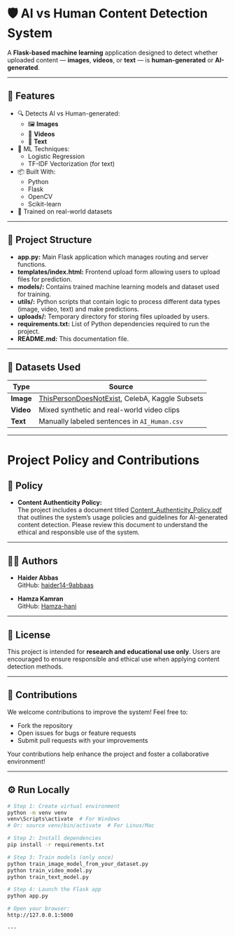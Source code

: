 # 🛡️ AI vs Human Content Detection System

A **Flask-based machine learning** application designed to detect whether uploaded content — **images**, **videos**, or **text** — is **human-generated** or **AI-generated**.

---

## 🚀 Features

- 🔍 Detects AI vs Human-generated:
  - 🖼 **Images**
  - 🎥 **Videos**
  - 📝 **Text**
- 🧠 ML Techniques:
  - Logistic Regression
  - TF-IDF Vectorization (for text)
- 📦 Built With:
  - Python
  - Flask
  - OpenCV
  - Scikit-learn
- 🧪 Trained on real-world datasets

---

## 🧱 Project Structure

- **app.py:** Main Flask application which manages routing and server functions.
- **templates/index.html:** Frontend upload form allowing users to upload files for prediction.
- **models/:** Contains trained machine learning models and dataset used for training.
- **utils/:** Python scripts that contain logic to process different data types (image, video, text) and make predictions.
- **uploads/:** Temporary directory for storing files uploaded by users.
- **requirements.txt:** List of Python dependencies required to run the project.
- **README.md:** This documentation file.

---

## 📂 Datasets Used

| Type   | Source |
|--------|--------|
| **Image** | [ThisPersonDoesNotExist](https://thispersondoesnotexist.com/), CelebA, Kaggle Subsets |
| **Video** | Mixed synthetic and real-world video clips |
| **Text** | Manually labeled sentences in `AI_Human.csv` |

---

# Project Policy and Contributions

## 📜 Policy

- **Content Authenticity Policy:**  
  The project includes a document titled [Content_Authenticity_Policy.pdf](Content_Authenticity_Policy.pdf) that outlines the system’s usage policies and guidelines for AI-generated content detection. Please review this document to understand the ethical and responsible use of the system.

---

## 👨‍💻 Authors

- **Haider Abbas**  
  GitHub: [haider14-9abbaas](https://github.com/haider14-9abbaas)

- **Hamza Kamran**  
  GitHub: [Hamza-hani](https://github.com/Hamza-hani)

---

## 📘 License

This project is intended for **research and educational use only**. Users are encouraged to ensure responsible and ethical use when applying content detection methods.

---

## 🙌 Contributions

We welcome contributions to improve the system! Feel free to:

- Fork the repository
- Open issues for bugs or feature requests
- Submit pull requests with your improvements

Your contributions help enhance the project and foster a collaborative environment!

---

## ⚙️ Run Locally

```bash
# Step 1: Create virtual environment
python -m venv venv
venv\Scripts\activate  # For Windows
# Or: source venv/bin/activate  # For Linux/Mac

# Step 2: Install dependencies
pip install -r requirements.txt

# Step 3: Train models (only once)
python train_image_model_from_your_dataset.py
python train_video_model.py
python train_text_model.py

# Step 4: Launch the Flask app
python app.py

# Open your browser:
http://127.0.0.1:5000

---


